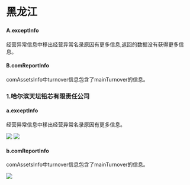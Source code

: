 # 黑龙江
### 
#### A.exceptInfo
经营异常信息中移出经营异常名录原因有更多信息,返回的数据没有获得更多信息。
#### B.comReportInfo
comAssetsInfo中turnover信息包含了mainTurnover的信息。
### 1.哈尔滨天坛铅芯有限责任公司
#### a.exceptInfo
经营异常信息中移出经营异常名录原因有更多信息。

![](http://o7qrps1cr.bkt.clouddn.com/%E5%B1%8F%E5%B9%95%E5%BF%AB%E7%85%A7%202016-06-29%20%E4%B8%8B%E5%8D%8811.22.18.png)
![](http://o7qrps1cr.bkt.clouddn.com/%E5%B1%8F%E5%B9%95%E5%BF%AB%E7%85%A7%202016-06-29%20%E4%B8%8B%E5%8D%8811.22.09.png)
#### b.comReportInfo
comAssetsInfo中turnover信息包含了mainTurnover的信息。

![](http://o7qrps1cr.bkt.clouddn.com/%E5%B1%8F%E5%B9%95%E5%BF%AB%E7%85%A7%202016-06-29%20%E4%B8%8B%E5%8D%8811.30.46.png)